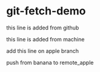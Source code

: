 # git-fetch-demo
this line is added from github

this line is added from machine

add this line on apple branch

push from banana to remote_apple
